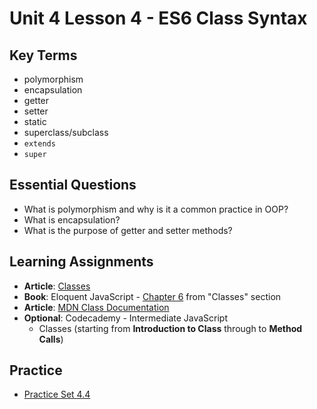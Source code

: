 # Unit 4 Lesson 4 - ES6 Class Syntax

## Key Terms
* polymorphism
* encapsulation
* getter
* setter
* static
* superclass/subclass
* `extends`
* `super`

## Essential Questions
* What is polymorphism and why is it a common practice in OOP?
* What is encapsulation?
* What is the purpose of getter and setter methods?

## Learning Assignments
* **Article**: [Classes](https://javascript.info/class)
* **Book**: Eloquent JavaScript - [Chapter 6](https://eloquentjavascript.net/06_object.html#h_7RhGr+474h) from "Classes" section
* **Article**: [MDN Class Documentation](https://developer.mozilla.org/en-US/docs/Learn/JavaScript/Objects/Classes_in_JavaScript#ecmascript_2015_classes)
* **Optional**: Codecademy - Intermediate JavaScript
  * Classes (starting from **Introduction to Class** through to **Method Calls**) 

## Practice
* [Practice Set 4.4](https://github.com/The-Marcy-Lab-School/se-unit-4/tree/master/lesson-4-es6_class_syntax/practice)

